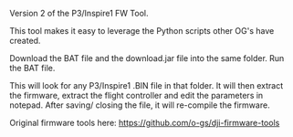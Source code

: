 Version 2 of the P3/Inspire1 FW Tool.

This tool makes it easy to leverage the Python scripts other OG's have created.

Download the BAT file and the download.jar file into the same folder. Run the BAT file.

This will look for any P3/Inspire1 .BIN file in that folder. It will then extract the 
firmware, extract the flight controller and edit the parameters in notepad. After saving/
closing the file, it will re-compile the firmware.

Original firmware tools here: https://github.com/o-gs/dji-firmware-tools